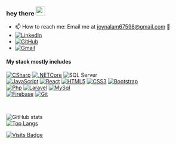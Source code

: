 ### hey there <img src="https://media.giphy.com/media/hvRJCLFzcasrR4ia7z/giphy.gif" width="25px">

- 📫 How to reach me: Email me at joynalam67598@gmail.com 🙂
- [![LinkedIn](https://img.shields.io/badge/-LinkedIn-blue?style=flat-square&logo=Linkedin&link=https://github.com/joynalam67598)](https://github.com/joynalam67598)
- [![GitHub](https://img.shields.io/badge/-GitHub-black?style=flat-square&logo=github&link=https://github.com/joynalam67598)](https://github.com/joynalam67598)
- [![Gmail](https://img.shields.io/badge/-gmail-white?style=flat-square&logo=gmail&to=www.joynalam67598@gmail.com)](www.joynalam67598@gmail.com)


#### My stack mostly includes

[![CSharp](https://img.shields.io/badge/-C%23-239120?style=flat-square&logo=&link=https://github.com/kkoziarski)](https://github.com/joynalam67598)
[![.NETCore](https://img.shields.io/badge/-.NETCore-5C2D91?style=flat-square&logo=&link=https://github.com/joynalam67598)](https://github.com/joynalam67598)
![SQL Server](https://img.shields.io/badge/-SQL%20Server-red?style=flat-square&logo=microsoft-sql-server&link=https://github.com/kkoziarski)
<br/>
[![JavaScript](https://img.shields.io/badge/-JavaScript-black?style=flat-square&logo=javascript&link=https://github.com/joynalam67598)](https://github.com/joynalam67598) 
[![React](https://img.shields.io/badge/-React-white?style=flat-square&logo=react&link=https://github.com/joynalam67598)](https://github.com/joynalam67598) 
[![HTML5](https://img.shields.io/badge/-HTML5-E34F26?style=flat-square&logo=html5&logoColor=white&link=https://github.com/joynalam67598)](https://github.com/joynalam67598) 
[![CSS3](https://img.shields.io/badge/-CSS3-1572B6?style=flat-square&logo=css3&link=https://github.com/joynalam67598)](https://github.com/joynalam67598) 
[![Bootstrap](https://img.shields.io/badge/-Bootstrap-563D7C?style=flat-square&logo=bootstrap&link=https://github.com/joynalam67598)](https://github.com/joynalam67598)
<br/>
[![Php](https://img.shields.io/badge/-PHP-gray?style=flat-square&logo=php&link=https://github.com/joynalam67598)](https://github.com/joynalam67598)
[![Laravel](https://img.shields.io/badge/-Laravel-white?style=flat-square&logo=laravel&link=https://github.com/joynalam67598)](https://github.com/joynalam67598)
[![MySql](https://img.shields.io/badge/-MySql-cyan?style=flat-square&logo=mysql&link=https://github.com/joynalam67598)](https://github.com/joynalam67598)
<br/>
[![Firebase](https://img.shields.io/badge/-Firebase-black?style=flat-square&logo=firebase&link=https://github.com/joynalam67598)](https://github.com/joynalam67598)
[![Git](https://img.shields.io/badge/-Git-black?style=flat-square&logo=git&link=https://github.com/joynalam67598)](https://github.com/joynalam67598)


<br/>

![GitHub stats](https://github-readme-stats.vercel.app/api?username=joynalam67598&show_icons=true&title_color=ffc857&icon_color=8ac926&text_color=daf7dc&bg_color=151515&hide=["stars"])
<br/>
[![Top Langs](https://github-readme-stats.vercel.app/api/top-langs/?username=joynalam67598&layout=compact&text_color=daf7dc&bg_color=151515)](https://github.com/joynalam67598/github-readme-stats)

[![Visits Badge](https://badges.pufler.dev/visits/joynalam67598/joynalam67598)](https://github.com/joynalam67598)

